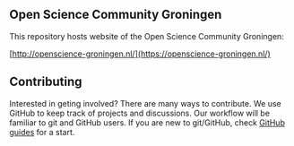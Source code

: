Open Science Community Groningen
---

This repository hosts website of the Open Science Community Groningen:

[http://openscience-groningen.nl/](https://openscience-groningen.nl/)

## Contributing

Interested in geting involved? There are many ways to contribute. We
use GitHub to keep track of projects and discussions. Our workflow
will be familiar to git
and GitHub users. If you are new to git/GitHub, check
[GitHub guides](https://guides.github.com/) for a start.

